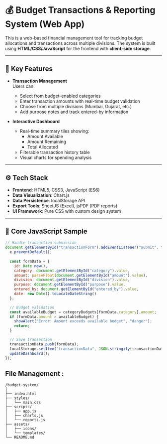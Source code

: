 # 💰 Budget Transactions & Reporting System (Web App)

This is a web-based financial management tool for tracking budget allocations and transactions across multiple divisions. The system is built using **HTML/CSS/JavaScript** for the frontend with **client-side storage**.

---

## 📌 Key Features

- **Transaction Management**  
  Users can:
  - Select from budget-enabled categories
  - Enter transaction amounts with real-time budget validation
  - Choose from multiple divisions (Mumbai, Gujarat, etc.)
  - Add purpose notes and track entered-by information

- **Interactive Dashboard**
  - Real-time summary tiles showing:
    - Amount Available
    - Amount Remaining
    - Total Allocated
  - Filterable transaction history table
  - Visual charts for spending analysis

---

## ⚙️ Tech Stack

- **Frontend**: HTML5, CSS3, JavaScript (ES6)
- **Data Visualization**: Chart.js
- **Data Persistence**: localStorage API
- **Export Tools**: SheetJS (Excel), jsPDF (PDF reports)
- **UI Framework**: Pure CSS with custom design system

---

## 🧱 Core JavaScript Sample

```javascript
// Handle transaction submission
document.getElementById("transactionForm").addEventListener("submit", function(e) {
  e.preventDefault();
  
  const formData = {
    id: Date.now(),
    category: document.getElementById("category").value,
    amount: parseFloat(document.getElementById("amount").value),
    division: document.getElementById("division").value,
    purpose: document.getElementById("purpose").value,
    entered_by: document.getElementById("entered_by").value,
    date: new Date().toLocaleDateString()
  };

  // Budget validation
  const availableBudget = categoryBudgets[formData.category].amount;
  if (formData.amount > availableBudget) {
    showAlert("Error: Amount exceeds available budget", "danger");
    return;
  }

  // Save transaction
  transactionData.push(formData);
  localStorage.setItem("transactionData", JSON.stringify(transactionData));
  updateDashboard();
});
```
## File Management :
```
/budget-system/
│
├── index.html
├── styles/
│   └── main.css
├── scripts/
│   ├── app.js
│   ├── charts.js
│   └── reports.js
├── assets/
│   ├── icons/
│   └── templates/
└── README.md
```
